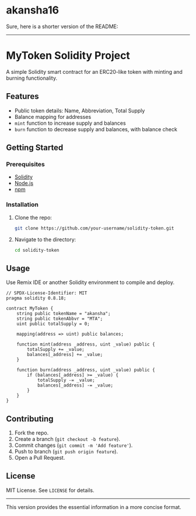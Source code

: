 # akansha16
Sure, here is a shorter version of the README:

---

# MyToken Solidity Project

A simple Solidity smart contract for an ERC20-like token with minting and burning functionality.

## Features

- Public token details: Name, Abbreviation, Total Supply
- Balance mapping for addresses
- `mint` function to increase supply and balances
- `burn` function to decrease supply and balances, with balance check

## Getting Started

### Prerequisites

- [Solidity](https://docs.soliditylang.org/en/v0.8.0/installing-solidity.html)
- [Node.js](https://nodejs.org/)
- [npm](https://www.npmjs.com/)

### Installation

1. Clone the repo:
   ```sh
   git clone https://github.com/your-username/solidity-token.git
   ```
2. Navigate to the directory:
   ```sh
   cd solidity-token
   ```

## Usage

Use Remix IDE or another Solidity environment to compile and deploy.

```solidity
// SPDX-License-Identifier: MIT
pragma solidity 0.8.18;

contract MyToken {
    string public tokenName = "akansha";
    string public tokenAbbvr = "MTA";
    uint public totalSupply = 0;

    mapping(address => uint) public balances;

    function mint(address _address, uint _value) public {
        totalSupply += _value;
        balances[_address] += _value;
    }

    function burn(address _address, uint _value) public {
        if (balances[_address] >= _value) {
            totalSupply -= _value;
            balances[_address] -= _value;
        }
    }
}
```

## Contributing

1. Fork the repo.
2. Create a branch (`git checkout -b feature`).
3. Commit changes (`git commit -m 'Add feature'`).
4. Push to branch (`git push origin feature`).
5. Open a Pull Request.

## License

MIT License. See `LICENSE` for details.

---

This version provides the essential information in a more concise format.
